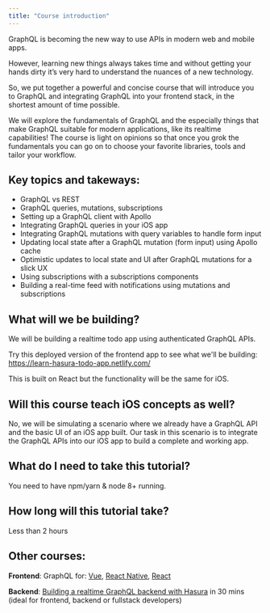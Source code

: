 ```yaml
---
title: "Course introduction"
---
```


GraphQL is becoming the new way to use APIs in modern web and mobile apps.

However, learning new things always takes time and without getting your hands dirty it’s very hard to understand the nuances of a new technology.

So, we put together a powerful and concise course that will introduce you to GraphQL and integrating GraphQL into your frontend stack, in the shortest amount of time possible.

We will explore the fundamentals of GraphQL and the especially things that make GraphQL suitable for modern applications, like its realtime capabilities! The course is light on opinions so that once you grok the fundamentals you can go on to choose your favorite libraries, tools and tailor your workflow.

## Key topics and takeways:

- GraphQL vs REST
- GraphQL queries, mutations, subscriptions
- Setting up a GraphQL client with Apollo
- Integrating GraphQL queries in your iOS app
- Integrating GraphQL mutations with query variables to handle form input
- Updating local state after a GraphQL mutation (form input) using Apollo cache
- Optimistic updates to local state and UI after GraphQL mutations for a slick UX
- Using subscriptions with a subscriptions components
- Building a real-time feed with notifications using mutations and subscriptions

## What will we be building?
We will be building a realtime todo app using authenticated GraphQL APIs.

Try this deployed version of the frontend app to see what we'll be building:
https://learn-hasura-todo-app.netlify.com/

This is built on React but the functionality will be the same for iOS.

## Will this course teach iOS concepts as well?
No, we will be simulating a scenario where we already have a GraphQL API and the basic UI of an iOS app built. Our task in this scenario is to integrate the GraphQL APIs into our iOS app to build a complete and working app.

## What do I need to take this tutorial?
You need to have npm/yarn & node 8+ running.

## How long will this tutorial take?
Less than 2 hours

## Other courses:

**Frontend**: GraphQL for: [Vue](https://learn.hasura.io/graphql/vue), [React Native](https://learn.hasura.io/graphql/react-native), [React](https://learn.hasura.io/graphql/react)

**Backend**: [Building a realtime GraphQL backend with Hasura](https://learn.hasura.io/graphql/hasura) in 30 mins (ideal for frontend, backend or fullstack developers)
